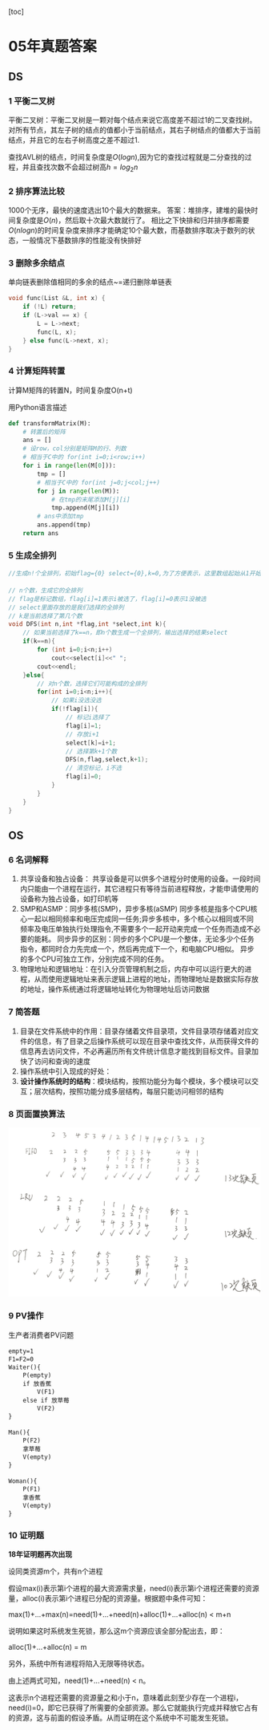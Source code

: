 [toc]

# 05年真题答案

## DS

### 1 平衡二叉树

平衡二叉树：平衡二叉树是一颗对每个结点来说它高度差不超过1的二叉查找树。对所有节点，其左子树的结点的值都小于当前结点，其右子树结点的值都大于当前结点，并且它的左右子树高度之差不超过1.

查找AVL树的结点，时间复杂度是$O(logn)$,因为它的查找过程就是二分查找的过程，并且查找次数不会超过树高$h=log_2n$

### 2 排序算法比较

1000个无序，最快的速度选出10个最大的数据来。
答案：堆排序，建堆的最快时间复杂度是$O(n)$，然后取十次最大数就行了。
相比之下快排和归并排序都需要$O(nlogn)$的时间复杂度来排序才能确定10个最大数，而基数排序取决于数列的状态，一般情况下基数排序的性能没有快排好

### 3 删除多余结点

单向链表删除值相同的多余的结点~=递归删除单链表

```c++
void func(List &L, int x) {
    if (!L) return;
    if (L->val == x) {
        L = L->next;
        func(L, x);
    } else func(L->next, x);
}
```

### 4 计算矩阵转置

计算M矩阵的转置N，时间复杂度O(n+t)

用Python语言描述

```python
def transformMatrix(M):    
    # 转置后的矩阵
    ans = []
    # 设row，col分别是矩阵M的行、列数
    # 相当于C中的 for(int i=0;i<row;i++)
    for i in range(len(M[0])):
        tmp = []
        # 相当于C中的 for(int j=0;j<col;j++)
        for j in range(len(M)):
            # 在tmp的末尾添加M[j][i]
            tmp.append(M[j][i])
        # ans中添加tmp
        ans.append(tmp)
    return ans
```



### 5 生成全排列

```c
//生成n!个全排列，初始flag={0} select={0},k=0,为了方便表示，这里数组起始从1开始

// n个数，生成它的全排列
// flag是标记数组，flag[i]=1表示i被选了，flag[i]=0表示1没被选 
// select里面存放的是我们选择的全排列
// k是当前选择了第几个数 
void DFS(int n,int *flag,int *select,int k){
	// 如果当前选择了k==n，即n个数生成一个全排列，输出选择的结果select 
	if(k==n){
		for (int i=0;i<n;i++)
			cout<<select[i]<<" ";
		cout<<endl;		
	}else{
		// 对n个数，选择它们可能构成的全排列 
		for(int i=0;i<n;i++){
			// 如果i没选没选 
			if(!flag[i]){
				// 标记i选择了 
				flag[i]=1;
				// 存放i+1 
				select[k]=i+1;
				// 选择第k+1个数 
				DFS(n,flag,select,k+1);
				// 清空标记，i不选 
				flag[i]=0;
			}
		}
	}
}
```

## OS

### 6 名词解释

1. 共享设备和独占设备： 共享设备是可以供多个进程分时使用的设备。一段时间内只能由一个进程在运行，其它进程只有等待当前进程释放，才能申请使用的设备称为独占设备，如打印机等
2. SMP和ASMP：同步多核(SMP)，异步多核(aSMP)
   同步多核是指多个CPU核心一起以相同频率和电压完成同一任务;异步多核中，多个核心以相同或不同频率及电压单独执行处理指令,不需要多个一起开动来完成一个任务而造成不必要的能耗。
   同步异步的区别：同步的多个CPU是一个整体，无论多少个任务指令，都同时合力先完成一个，然后再完成下一个，和电脑CPU相似。
   异步的多个CPU可独立工作，分别完成不同的任务。
3. 物理地址和逻辑地址：在引入分页管理机制之后，内存中可以运行更大的进程，从而使用逻辑地址来表示逻辑上进程的地址，而物理地址是数据实际存放的地址，操作系统通过将逻辑地址转化为物理地址后访问数据

### 7 简答题

1. 目录在文件系统中的作用：目录存储着文件目录项，文件目录项存储着对应文件的信息，有了目录之后操作系统可以现在目录中查找文件，从而获得文件的信息再去访问文件，不必再遍历所有文件统计信息才能找到目标文件。目录加快了访问和查询的速度
2. 操作系统中引入现成的好处：
3. **设计操作系统时的结构**：模块结构，按照功能分为每个模块，多个模块可以交互；层次结构，按照功能分成多层结构，每层只能访问相邻的结构

### 8 页面置换算法

![image-20201009192111775](MdAsset/05-答案/image-20201009192111775.png)

### 9 PV操作

生产者消费者PV问题

```
empty=1
F1=F2=0
Waiter(){
	P(empty)
	if 放香蕉
		V(F1)
	else if 放草莓
		V(F2)
}

Man(){
	P(F2)
	拿草莓
	V(empty)
}

Woman(){
	P(F1)
	拿香蕉
	V(empty)
}
```

### 10 证明题 

**18年证明题再次出现**

设同类资源m个，共有n个进程

假设max(i)表示第i个进程的最大资源需求量，need(i)表示第i个进程还需要的资源量，alloc(i)表示第i个进程已分配的资源量。根据题中条件可知：

max(1)+...+max(n)=need(1)+...+need(n)+alloc(1)+...+alloc(n) < m+n                                                     

说明如果这时系统发生死锁，那么这m个资源应该全部分配出去，即：

alloc(1)+...+alloc(n) = m

另外，系统中所有进程将陷入无限等待状态。 

由上述两式可知，need(1)+...+need(n) < n。

这表示n个进程还需要的资源量之和小于n，意味着此刻至少存在一个进程i，need(i)=0，即它已获得了所需要的全部资源。那么它就能执行完成并释放它占有的资源，这与前面的假设矛盾。从而证明在这个系统中不可能发生死锁。

